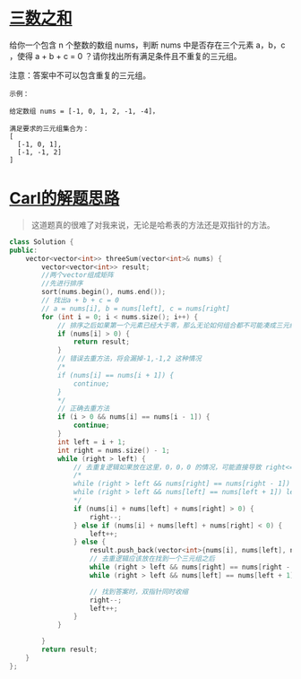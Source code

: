 # [三数之和](https://leetcode-cn.com/problems/3sum/)
给你一个包含 n 个整数的数组 nums，判断 nums 中是否存在三个元素 a，b，c ，使得 a + b + c = 0 ？请你找出所有满足条件且不重复的三元组。

注意：答案中不可以包含重复的三元组。

```
示例：

给定数组 nums = [-1, 0, 1, 2, -1, -4]，

满足要求的三元组集合为：
[
  [-1, 0, 1],
  [-1, -1, 2]
]
```

# [Carl的解题思路](https://mp.weixin.qq.com/s?__biz=MzUxNjY5NTYxNA==&mid=2247484250&idx=1&sn=223e601c74ac9690cf523fba81529df1&chksm=f9a2300bced5b91da9a8ad82fc57e184963632b4bc061c857358c243652e9ca9ba920ffea09d&mpshare=1&scene=1&srcid=0824uqS0bUbPf0VppueoQvZ4&sharer_sharetime=1598241952936&sharer_shareid=f1647c17da67948d61f7bebc364ff223&key=5fd0c818f65a7570374c35ae00c7c7692b31c5d6babdba1538d044dd2e3d47da12aaa3f9761503c287c3945195d883a40734bf9ee74ee795159ea61d7db7e9ad9ce6ca4d9e07ed2cef7838934bf301da8875cfd8d8d4a29a725a952c2444fa43404e52bfaf096ce2d11cdeae6b06cdfa2ccdefd22e63bfee7067e45b0c1ed57e&ascene=1&uin=MTIwODE0NDM2Mw%3D%3D&devicetype=Windows+10+x64&version=62090529&lang=zh_CN&exportkey=AfuA67pMfS8mGvyjr32DF%2Fg%3D&pass_ticket=nfPCKgxnG%2B8VcyLgoGLG329hsbgda3ByFVQl0edG8l3Vj3q45fqVzxy4iJoUwBXl)
>这道题真的很难了对我来说，无论是哈希表的方法还是双指针的方法。
```C++
class Solution {
public:
    vector<vector<int>> threeSum(vector<int>& nums) {
        vector<vector<int>> result;
        //两个vector组成矩阵
        //先进行排序
        sort(nums.begin(), nums.end());
        // 找出a + b + c = 0
        // a = nums[i], b = nums[left], c = nums[right]
        for (int i = 0; i < nums.size(); i++) {
            // 排序之后如果第一个元素已经大于零，那么无论如何组合都不可能凑成三元组，直接返回结果就可以了
            if (nums[i] > 0) {
                return result;
            }
            // 错误去重方法，将会漏掉-1,-1,2 这种情况
            /*
            if (nums[i] == nums[i + 1]) {
                continue;
            }
            */
            // 正确去重方法
            if (i > 0 && nums[i] == nums[i - 1]) {
                continue;
            }
            int left = i + 1;
            int right = nums.size() - 1;
            while (right > left) {
                // 去重复逻辑如果放在这里，0，0，0 的情况，可能直接导致 right<=left 了，从而漏掉了 0,0,0 这种三元组
                /*
                while (right > left && nums[right] == nums[right - 1]) right--;
                while (right > left && nums[left] == nums[left + 1]) left++;
                */
                if (nums[i] + nums[left] + nums[right] > 0) {
                    right--;
                } else if (nums[i] + nums[left] + nums[right] < 0) {
                    left++;
                } else {
                    result.push_back(vector<int>{nums[i], nums[left], nums[right]});
                    // 去重逻辑应该放在找到一个三元组之后
                    while (right > left && nums[right] == nums[right - 1]) right--;
                    while (right > left && nums[left] == nums[left + 1]) left++;

                    // 找到答案时，双指针同时收缩
                    right--;
                    left++;
                }
            }

        }
        return result;
    }
};
```
